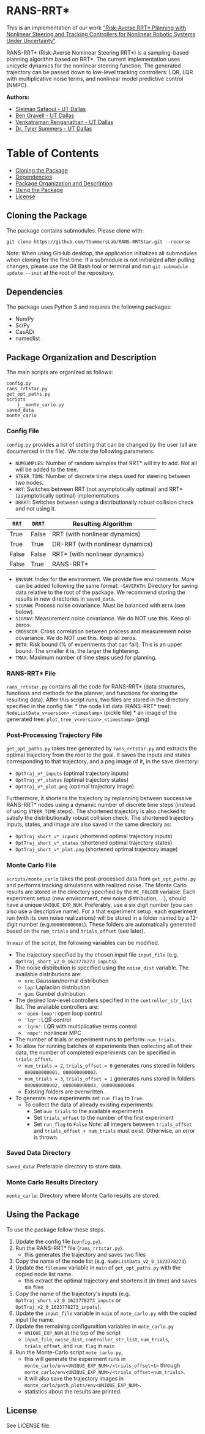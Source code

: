# RANS-RRT*
This is an implementation of our work 
["Risk-Averse RRT* Planning with Nonlinear Steering and Tracking
Controllers for Nonlinear Robotic Systems Under Uncertainty"](https://arxiv.org/pdf/2103.05572.pdf).

RANS-RRT* (Risk-Averse Nonlinear Steering RRT*) is a sampling-based planning algorithm based on RRT*. 
The current implementation uses unicycle dynamics for the nonlinear steering function. 
The generated trajectory can be passed down to low-level tracking controllers: 
LQR, 
LQR with multiplicative noise terms,
and nonlinear model predictive control (NMPC).

**Authors:**
- [Sleiman Safaoui - UT Dallas](https://github.com/The-SS)
- [Ben Gravell - UT Dallas](https://github.com/BenGravell)
- [Venkatraman Renganathan - UT Dallas](https://github.com/venkatramanrenganathan)
- [Dr. Tyler Summers - UT Dallas](https://github.com/tsummers)

# Table of Contents
- [Cloning the Package](#cloning-the-package)
- [Dependencies](#dependencies)
- [Package Organization and Description](#package-organization-and-description)
- [Using the Package](#using-the-package)
- [License](#license)

## Cloning the Package
The package contains submodules. Please clone with:
```
git clone https://github.com/TSummersLab/RANS-RRTStar.git --recurse
```
Note: When using GitHub desktop, the application initializes all submodules when cloning for the first time.
If a submodule is not initialized after pulling changes, please use the Git Bash tool or terminal and run 
`git submodule update --init` at the root of the repository.

## Dependencies
The package uses Python 3 and requires the following packages:
- NumPy
- SciPy
- CasADi
- namedlist

## Package Organization and Description
The main scripts are organized as follows:
```
config.py
rans_rrtstar.py
get_opt_paths.py
scripts
    |__monte_carlo.py
saved_data
monte_carlo
```
### Config File
`config.py` provides a list of stetting that can be changed by the user (all are documented in the file). 
We note the following parameters:
- `NUMSAMPLES`: Number of random samples that RRT* will try to add. Not all will be added to the tree.
- `STEER_TIME`: Number of discrete time steps used for steering between two nodes.
- `RRT`: Switches between RRT (not asymptotically optimal) and RRT* (asymptotically optimal) implementations
- `DRRRT`: Switches between using a distributionally robust collision check and not using it.

| `RRT` | `DRRT` | Resulting Algorithm |
| ----------- | ----------- | -----------|
| True | False | RRT (with nonlinear dynamics) | 
| True | True | DR-RRT (with nonlinear dynamics) |
| False | False | RRT* (with nonlinear dynamics) |
| False | True | RANS-RRT* |
- `ENVNUM`: Index for the environment. 
  We provide five environments. More can be added following the same format.
-`SAVEPATH`: Directory for saving data relative to the root of the package. 
  We recommend storing the results in new directories in `saved_data`.
- `SIGMAW`: Process noise covariance. Must be balanced with `BETA` (see below).
- `SIGMAV`: Measurement noise covariance. We do NOT use this. Keep all zeros.
- `CROSSCOR`: Cross correlation between process and measurement noise covariance. We do NOT use this. Keep all zeros.
- `BETA`: Risk bound (% of experiments that can fail). This is an upper bound. 
  The smaller it is, the larger the tightening.
- `TMAX`: Maximum number of time steps used for planning.

### RANS-RRT* File
`rans_rrtstar.py` contains all the code for RANS-RRT* 
(data structures, functions and methods for the planner, and functions for storing the resulting data).
After this script runs, two files are stored in the directory specified in the config file: 
    * the node list data (RANS-RRT* tree): `NodeListData_v<version>_<timestamp>` (pickle file)
    * an image of the generated tree: `plot_tree_v<version>_<timestamp>` (png)
### Post-Processing Trajectory File
`get_opt_paths.py` takes tree generated by `rans_rrtstar.py` and extracts the optimal trajectory from the root to the goal.
It saves the inputs and states corresponding to that trajectory, and a png image of it, in the save directory:
* `OptTraj_v*_inputs` (optimal trajectory inputs)
* `OptTraj_v*_states` (optimal trajectory states)
* `OptTraj_v*_plot.png` (optimal trajectory image)

Furthermore, it shortens the trajectory by replanning between successive RANS-RRT* nodes using a dynamic number of discrete time steps (instead of using `STEER_TIME` steps).
The shortened trajectory is also checked to satisfy the distributionally robust collision check. 
The shortened trajectory inputs, states, and image are also saved in the same directory as:
* `OptTraj_short_v*_inputs` (shortened optimal trajectory inputs)
* `OptTraj_short_v*_states` (shortened optimal trajectory states)
* `OptTraj_short_v*_plot.png` (shortened optimal trajectory image)

### Monte Carlo File
`scripts/monte_carlo` takes the post-processed data from `get_opt_paths.py` and performs tracking simulations with realized noise.
The Monte Carlo results are stored in the directory specified by the `MC_FOLDER` variable. 
Each experiment setup (new environment, new noise distribution, ...), should have a unique `UNIQUE_EXP_NUM`. 
Preferably, use a six digit number (you can also use a descriptive name). 
For a that experiment setup, each experiment run (with its own noise realizations) will be stored in a folder named by a 12-digit number (e.g.`000000000001`).
These folders are automatically generated based on the `num_trials` and `trials_offset` (see later).

In `main` of the script, the following variables can be modified.
* The trajectory specified by the chosen input file `input_file` (e.g. `OptTraj_short_v2_0_1623778273_inputs`).
* The noise distribution is specified using the `noise_dist` variable.
The available distributions are:
    * `nrm`: Gaussian/normal distribution
    * `lap`: Laplacian distribution
    * `gum`: Gumbel distribution
* The desired low-level controllers specified in the `controller_str_list` list.
The available controllers are: 
    * `'open-loop'`: open loop control
    * `'lqr'`: LQR control
    * `'lqrm'`: LQR with multiplicative terms control
    * `'nmpc'`: nonlinear MPC
* The number of trials or experiment runs to perform: `num_trials`.
* To allow for running batches of experiments then collecting all of their data, the number of completed experiments can be specified in `trials_offset`.
    * `num_trials = 2`, `trials_offset = 0` generates runs stored in folders `000000000001, 000000000002`.
    * `num_trials = 3`, `trials_offset = 1` generates runs stored in folders `000000000002, 000000000003, 000000000004`.
    * Existing folders are overwritten.
* To generate new experiments set `run_flag` to `True`. 
    * To collect the data of already existing experiments:
        * Set `num_trials` to the available experiments
        * Set `trials_offset` to the number of the first experiment
        * Set `run_flag` to `False`
Note: all integers between `trials_offset` and `trials_offset + num_trials` must exist. Otherwise, an error is thrown.

### Saved Data Directory
`saved_data`: Preferable directory to store data.
### Monte Carlo Results Directory
`monte_carlo`: Directory where Monte Carlo results are stored.

## Using the Package
To use the package follow these steps.
1. Update the config file (`config.py`).
2. Run the RANS-RRT* file (`rans_rrtstar.py`).
    * this generates the trajectory and saves two files
3. Copy the name of the node list (e.g. `NodeListData_v2_0_1623778273`).
4. Update the `filename` variable in `main` of `get_opt_paths.py` with the copied node list name. 
    * this extract the optimal trajectory and shortens it (in time) and saves six files
5. Copy the name of the trajectory's inputs (e.g. `OptTraj_short_v2_0_1623778273_inputs` or `OptTraj_v2_0_1623778273_inputs`).
6. Update the `input_file` variable in `main` of `mote_carlo.py` with the copied input file name.
7. Update the remaining configuraition variables in `mote_carlo.py`
    * `UNIQUE_EXP_NUM` at the top of the script
    * `input_file`, `noise_dist`, `controller_str_list`, `num_trials`, `trials_offset`, and `run_flag` in `main`
8. Run the Monte-Carlo script `mote_carlo.py`,
    * this will generate the experiment runs in 
      `monte_carlo/env<UNIQUE_EXP_NUM>/<trials_offset+1>` through
      `monte_carlo/env<UNIQUE_EXP_NUM>/<trials_offset+num_trials>`.
    * it will also save the trajectory images in `monte_carlo/path_plots/env<UNIQUE_EXP_NUM>`.
    * statistics about the results are printed.
    
## License
See LICENSE file.

